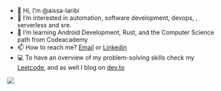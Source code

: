 - 👋 Hi, I’m @aissa-laribi
- 👀 I’m interested in automation, software development, devops, , serverless and sre.
- 🌱 I’m learning Android Development, Rust, and the Computer Science path from Codeacademy  
- 📫 How to reach me? [Email](aissa2retour@gmail.com) or [Linkedin](https://www.linkedin.com/in/aissa-laribi-3704b8162/)
- :computer: To have an overview of my problem-solving skills check my [Leetcode]( https://leetcode.com/aissa-laribi/), and as well I blog on [dev.to](https://dev.to/aissalaribi)
<!---
aissa-laribi/aissa-laribi is a ✨ special ✨ repository because its `README.md` (this file) appears on your GitHub profile.
You can click the Preview link to take a look at your changes.
--->
![](https://komarev.com/ghpvc/?username=aissa-laribi)
